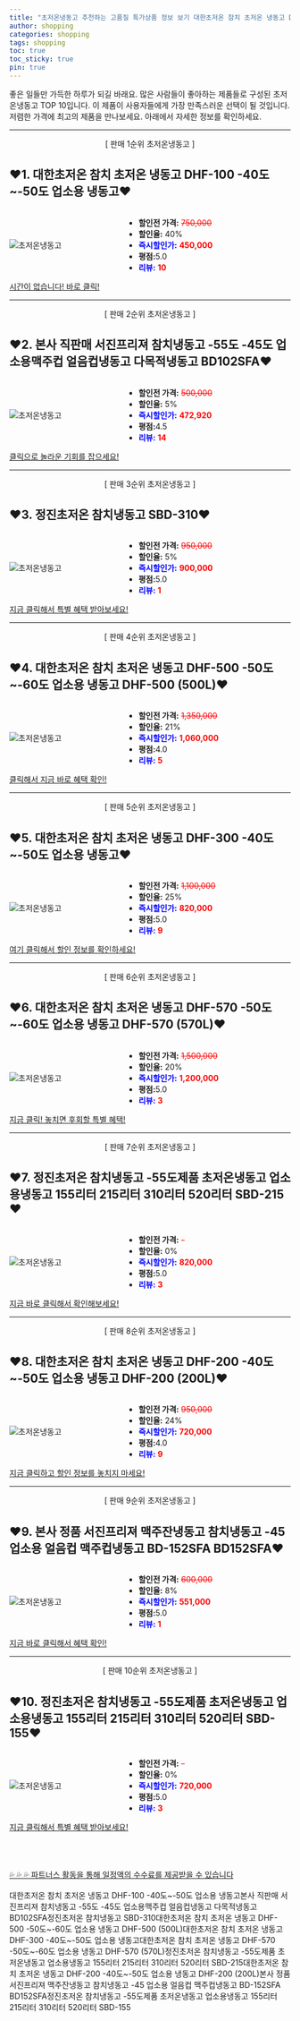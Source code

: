 ```yaml
---
title: "초저온냉동고 추천하는 고품질 특가상품 정보 보기 대한초저온 참치 초저온 냉동고 DHF-100"
author: shopping
categories: shopping
tags: shopping
toc: true
toc_sticky: true
pin: true
---
```

좋은 일들만 가득한 하루가 되길 바래요. 많은 사람들이 좋아하는 제품들로 구성된 초저온냉동고 TOP 10입니다. 이 제품이 사용자들에게 가장 만족스러운 선택이 될 것입니다. 저렴한 가격에 최고의 제품을 만나보세요. 아래에서 자세한 정보를 확인하세요.

---
<p class="toplist" style="margin: 0 auto; display: block; width: fit-content;">[ 판매 1순위 초저온냉동고 ]</p>

<h2><strong>❤️1. 대한초저온 참치 초저온 냉동고 DHF-100 -40도~-50도 업소용 냉동고❤️</strong></h2>

<div style="display: flex; align-items: center;">
    <div style="flex: 0.4;">
        <img src="https://thumbnail8.coupangcdn.com/thumbnails/remote/230x230ex/image/vendor_inventory/79ac/e80296c026b983f75f8885b09edfe621d21306fe06a611ec5bc62cba5f65.jpg" alt="초저온냉동고" style="max-width: 100%;">
    </div>
    <div style="flex: 0.6; margin-left: 10px;">
        <ul>
            <li><strong>할인전 가격:</strong> <del style="color: red;">750,000</del></li>
            <li><strong>할인율:</strong> 40%</li>
            <li><span style='color:blue'><strong>즉시할인가:</strong></span> <span style='color:red'><strong>450,000</strong></span></li>
            <li><strong>평점:</strong>5.0</li>
            <li><span style='color:blue'><strong>리뷰:</strong></span> <span style='color:red'><strong>10</strong></span></li>
        </ul>
    </div>
</div>
<div class="center">
    <a href="https://William4Davisa.github.io?lptag=AF9450613&subid=githubio&pageKey=5757406208&traceid=V0-153&itemId=9740108942&vendorItemId=77023859884" class="myButton">
        시간이 없습니다! 바로 클릭!
    </a>
</div>


---
<p class="toplist" style="margin: 0 auto; display: block; width: fit-content;">[ 판매 2순위 초저온냉동고 ]</p>

<h2><strong>❤️2. 본사 직판매 서진프리져 참치냉동고 -55도 -45도 업소용맥주컵 얼음컵냉동고 다목적냉동고 BD102SFA❤️</strong></h2>

<div style="display: flex; align-items: center;">
    <div style="flex: 0.4;">
        <img src="https://thumbnail8.coupangcdn.com/thumbnails/remote/230x230ex/image/vendor_inventory/fde8/5f6571e7c02c9e837df4638a0974536db2be2cff63f691c06075d3590a2b.jpg" alt="초저온냉동고" style="max-width: 100%;">
    </div>
    <div style="flex: 0.6; margin-left: 10px;">
        <ul>
            <li><strong>할인전 가격:</strong> <del style="color: red;">500,000</del></li>
            <li><strong>할인율:</strong> 5%</li>
            <li><span style='color:blue'><strong>즉시할인가:</strong></span> <span style='color:red'><strong>472,920</strong></span></li>
            <li><strong>평점:</strong>4.5</li>
            <li><span style='color:blue'><strong>리뷰:</strong></span> <span style='color:red'><strong>14</strong></span></li>
        </ul>
    </div>
</div>
<div class="center">
    <a href="https://William4Davisa.github.io?lptag=AF9450613&subid=githubio&pageKey=64836766&traceid=V0-153&itemId=219329890&vendorItemId=3530221081" class="myButton">
        클릭으로 놀라운 기회를 잡으세요!
    </a>
</div>


---
<p class="toplist" style="margin: 0 auto; display: block; width: fit-content;">[ 판매 3순위 초저온냉동고 ]</p>

<h2><strong>❤️3. 정진초저온 참치냉동고 SBD-310❤️</strong></h2>

<div style="display: flex; align-items: center;">
    <div style="flex: 0.4;">
        <img src="https://thumbnail6.coupangcdn.com/thumbnails/remote/230x230ex/image/vendor_inventory/9254/093dc455b88f84a74d780973759dab7c74a7d04ccd480be7ffa04c3a7feb.jpg" alt="초저온냉동고" style="max-width: 100%;">
    </div>
    <div style="flex: 0.6; margin-left: 10px;">
        <ul>
            <li><strong>할인전 가격:</strong> <del style="color: red;">950,000</del></li>
            <li><strong>할인율:</strong> 5%</li>
            <li><span style='color:blue'><strong>즉시할인가:</strong></span> <span style='color:red'><strong>900,000</strong></span></li>
            <li><strong>평점:</strong>5.0</li>
            <li><span style='color:blue'><strong>리뷰:</strong></span> <span style='color:red'><strong>1</strong></span></li>
        </ul>
    </div>
</div>
<div class="center">
    <a href="https://William4Davisa.github.io?lptag=AF9450613&subid=githubio&pageKey=271247613&traceid=V0-153&itemId=852191065&vendorItemId=79908972121" class="myButton">
        지금 클릭해서 특별 혜택 받아보세요!
    </a>
</div>


---
<p class="toplist" style="margin: 0 auto; display: block; width: fit-content;">[ 판매 4순위 초저온냉동고 ]</p>

<h2><strong>❤️4. 대한초저온 참치 초저온 냉동고 DHF-500 -50도~-60도 업소용 냉동고 DHF-500 (500L)❤️</strong></h2>

<div style="display: flex; align-items: center;">
    <div style="flex: 0.4;">
        <img src="https://thumbnail7.coupangcdn.com/thumbnails/remote/230x230ex/image/vendor_inventory/78e5/ef6b93d87b3ab1a4b8c56304c0ae2f8a82fd840255f0b9d3a926f66250cb.jpg" alt="초저온냉동고" style="max-width: 100%;">
    </div>
    <div style="flex: 0.6; margin-left: 10px;">
        <ul>
            <li><strong>할인전 가격:</strong> <del style="color: red;">1,350,000</del></li>
            <li><strong>할인율:</strong> 21%</li>
            <li><span style='color:blue'><strong>즉시할인가:</strong></span> <span style='color:red'><strong>1,060,000</strong></span></li>
            <li><strong>평점:</strong>4.0</li>
            <li><span style='color:blue'><strong>리뷰:</strong></span> <span style='color:red'><strong>5</strong></span></li>
        </ul>
    </div>
</div>
<div class="center">
    <a href="https://William4Davisa.github.io?lptag=AF9450613&subid=githubio&pageKey=6018587307&traceid=V0-153&itemId=10938945352&vendorItemId=78218679513" class="myButton">
        클릭해서 지금 바로 혜택 확인!
    </a>
</div>


---
<p class="toplist" style="margin: 0 auto; display: block; width: fit-content;">[ 판매 5순위 초저온냉동고 ]</p>

<h2><strong>❤️5. 대한초저온 참치 초저온 냉동고 DHF-300 -40도~-50도 업소용 냉동고❤️</strong></h2>

<div style="display: flex; align-items: center;">
    <div style="flex: 0.4;">
        <img src="https://thumbnail7.coupangcdn.com/thumbnails/remote/230x230ex/image/vendor_inventory/cea1/e7238ac2cc18d48c30d9526568c47254fa9cf26bc78d97c36a41fc4644a0.jpg" alt="초저온냉동고" style="max-width: 100%;">
    </div>
    <div style="flex: 0.6; margin-left: 10px;">
        <ul>
            <li><strong>할인전 가격:</strong> <del style="color: red;">1,100,000</del></li>
            <li><strong>할인율:</strong> 25%</li>
            <li><span style='color:blue'><strong>즉시할인가:</strong></span> <span style='color:red'><strong>820,000</strong></span></li>
            <li><strong>평점:</strong>5.0</li>
            <li><span style='color:blue'><strong>리뷰:</strong></span> <span style='color:red'><strong>9</strong></span></li>
        </ul>
    </div>
</div>
<div class="center">
    <a href="https://William4Davisa.github.io?lptag=AF9450613&subid=githubio&pageKey=7521756696&traceid=V0-153&itemId=19729195837&vendorItemId=77023932230" class="myButton">
        여기 클릭해서 할인 정보를 확인하세요!
    </a>
</div>


---
<p class="toplist" style="margin: 0 auto; display: block; width: fit-content;">[ 판매 6순위 초저온냉동고 ]</p>

<h2><strong>❤️6. 대한초저온 참치 초저온 냉동고 DHF-570 -50도~-60도 업소용 냉동고 DHF-570 (570L)❤️</strong></h2>

<div style="display: flex; align-items: center;">
    <div style="flex: 0.4;">
        <img src="https://thumbnail7.coupangcdn.com/thumbnails/remote/230x230ex/image/vendor_inventory/78e5/ef6b93d87b3ab1a4b8c56304c0ae2f8a82fd840255f0b9d3a926f66250cb.jpg" alt="초저온냉동고" style="max-width: 100%;">
    </div>
    <div style="flex: 0.6; margin-left: 10px;">
        <ul>
            <li><strong>할인전 가격:</strong> <del style="color: red;">1,500,000</del></li>
            <li><strong>할인율:</strong> 20%</li>
            <li><span style='color:blue'><strong>즉시할인가:</strong></span> <span style='color:red'><strong>1,200,000</strong></span></li>
            <li><strong>평점:</strong>5.0</li>
            <li><span style='color:blue'><strong>리뷰:</strong></span> <span style='color:red'><strong>3</strong></span></li>
        </ul>
    </div>
</div>
<div class="center">
    <a href="https://William4Davisa.github.io?lptag=AF9450613&subid=githubio&pageKey=5757433655&traceid=V0-153&itemId=9740225359&vendorItemId=77023974899" class="myButton">
        지금 클릭! 놓치면 후회할 특별 혜택!
    </a>
</div>


---
<p class="toplist" style="margin: 0 auto; display: block; width: fit-content;">[ 판매 7순위 초저온냉동고 ]</p>

<h2><strong>❤️7. 정진초저온 참치냉동고 -55도제품 초저온냉동고 업소용냉동고 155리터 215리터 310리터 520리터 SBD-215❤️</strong></h2>

<div style="display: flex; align-items: center;">
    <div style="flex: 0.4;">
        <img src="https://thumbnail6.coupangcdn.com/thumbnails/remote/230x230ex/image/vendor_inventory/1609/ccfed8a4fcb05a2325872f0343fdadff459899886b1c2339c8397cc6b70a.jpg" alt="초저온냉동고" style="max-width: 100%;">
    </div>
    <div style="flex: 0.6; margin-left: 10px;">
        <ul>
            <li><strong>할인전 가격:</strong> <del style="color: red;">-</del></li>
            <li><strong>할인율:</strong> 0%</li>
            <li><span style='color:blue'><strong>즉시할인가:</strong></span> <span style='color:red'><strong>820,000</strong></span></li>
            <li><strong>평점:</strong>5.0</li>
            <li><span style='color:blue'><strong>리뷰:</strong></span> <span style='color:red'><strong>3</strong></span></li>
        </ul>
    </div>
</div>
<div class="center">
    <a href="https://William4Davisa.github.io?lptag=AF9450613&subid=githubio&pageKey=6355622753&traceid=V0-153&itemId=13393248405&vendorItemId=80648063235" class="myButton">
        지금 바로 클릭해서 확인해보세요!
    </a>
</div>


---
<p class="toplist" style="margin: 0 auto; display: block; width: fit-content;">[ 판매 8순위 초저온냉동고 ]</p>

<h2><strong>❤️8. 대한초저온 참치 초저온 냉동고 DHF-200 -40도~-50도 업소용 냉동고 DHF-200 (200L)❤️</strong></h2>

<div style="display: flex; align-items: center;">
    <div style="flex: 0.4;">
        <img src="https://thumbnail8.coupangcdn.com/thumbnails/remote/230x230ex/image/vendor_inventory/6dde/1dfdf21290f0cc5ce354d556bcd2413e791bf7d9d5b1e89d26a08420e455.jpg" alt="초저온냉동고" style="max-width: 100%;">
    </div>
    <div style="flex: 0.6; margin-left: 10px;">
        <ul>
            <li><strong>할인전 가격:</strong> <del style="color: red;">950,000</del></li>
            <li><strong>할인율:</strong> 24%</li>
            <li><span style='color:blue'><strong>즉시할인가:</strong></span> <span style='color:red'><strong>720,000</strong></span></li>
            <li><strong>평점:</strong>4.0</li>
            <li><span style='color:blue'><strong>리뷰:</strong></span> <span style='color:red'><strong>9</strong></span></li>
        </ul>
    </div>
</div>
<div class="center">
    <a href="https://William4Davisa.github.io?lptag=AF9450613&subid=githubio&pageKey=5757420571&traceid=V0-153&itemId=9740166827&vendorItemId=77023917644" class="myButton">
        지금 클릭하고 할인 정보를 놓치지 마세요!
    </a>
</div>


---
<p class="toplist" style="margin: 0 auto; display: block; width: fit-content;">[ 판매 9순위 초저온냉동고 ]</p>

<h2><strong>❤️9. 본사 정품 서진프리져 맥주잔냉동고 참치냉동고 -45 업소용 얼음컵 맥주컵냉동고 BD-152SFA BD152SFA❤️</strong></h2>

<div style="display: flex; align-items: center;">
    <div style="flex: 0.4;">
        <img src="https://thumbnail7.coupangcdn.com/thumbnails/remote/230x230ex/image/vendor_inventory/0dc4/db20b497af873ee2b6da79a8336e67e24ee7d0f867fe4d9a22d99de46d9b.jpg" alt="초저온냉동고" style="max-width: 100%;">
    </div>
    <div style="flex: 0.6; margin-left: 10px;">
        <ul>
            <li><strong>할인전 가격:</strong> <del style="color: red;">600,000</del></li>
            <li><strong>할인율:</strong> 8%</li>
            <li><span style='color:blue'><strong>즉시할인가:</strong></span> <span style='color:red'><strong>551,000</strong></span></li>
            <li><strong>평점:</strong>5.0</li>
            <li><span style='color:blue'><strong>리뷰:</strong></span> <span style='color:red'><strong>1</strong></span></li>
        </ul>
    </div>
</div>
<div class="center">
    <a href="https://William4Davisa.github.io?lptag=AF9450613&subid=githubio&pageKey=7945060850&traceid=V0-153&itemId=21901830803&vendorItemId=88949850926" class="myButton">
        지금 바로 클릭해서 혜택 확인!
    </a>
</div>


---
<p class="toplist" style="margin: 0 auto; display: block; width: fit-content;">[ 판매 10순위 초저온냉동고 ]</p>

<h2><strong>❤️10. 정진초저온 참치냉동고 -55도제품 초저온냉동고 업소용냉동고 155리터 215리터 310리터 520리터 SBD-155❤️</strong></h2>

<div style="display: flex; align-items: center;">
    <div style="flex: 0.4;">
        <img src="https://thumbnail6.coupangcdn.com/thumbnails/remote/230x230ex/image/vendor_inventory/1609/ccfed8a4fcb05a2325872f0343fdadff459899886b1c2339c8397cc6b70a.jpg" alt="초저온냉동고" style="max-width: 100%;">
    </div>
    <div style="flex: 0.6; margin-left: 10px;">
        <ul>
            <li><strong>할인전 가격:</strong> <del style="color: red;">-</del></li>
            <li><strong>할인율:</strong> 0%</li>
            <li><span style='color:blue'><strong>즉시할인가:</strong></span> <span style='color:red'><strong>720,000</strong></span></li>
            <li><strong>평점:</strong>5.0</li>
            <li><span style='color:blue'><strong>리뷰:</strong></span> <span style='color:red'><strong>3</strong></span></li>
        </ul>
    </div>
</div>
<div class="center">
    <a href="https://William4Davisa.github.io?lptag=AF9450613&subid=githubio&pageKey=6355622753&traceid=V0-153&itemId=13393248403&vendorItemId=80648063223" class="myButton">
        지금 클릭해서 특별 혜택 받아보세요!
    </a>
</div>

<br><br><br>[💦 💦 💦 파트너스 활동을 통해 일정액의 수수료를 제공받을 수 있습니다](https://link.coupang.com/a/bcpT2c)<br><br>대한초저온 참치 초저온 냉동고 DHF-100 -40도~-50도 업소용 냉동고본사 직판매 서진프리져 참치냉동고 -55도 -45도 업소용맥주컵 얼음컵냉동고 다목적냉동고 BD102SFA정진초저온 참치냉동고 SBD-310대한초저온 참치 초저온 냉동고 DHF-500 -50도~-60도 업소용 냉동고 DHF-500 (500L)대한초저온 참치 초저온 냉동고 DHF-300 -40도~-50도 업소용 냉동고대한초저온 참치 초저온 냉동고 DHF-570 -50도~-60도 업소용 냉동고 DHF-570 (570L)정진초저온 참치냉동고 -55도제품 초저온냉동고 업소용냉동고 155리터 215리터 310리터 520리터 SBD-215대한초저온 참치 초저온 냉동고 DHF-200 -40도~-50도 업소용 냉동고 DHF-200 (200L)본사 정품 서진프리져 맥주잔냉동고 참치냉동고 -45 업소용 얼음컵 맥주컵냉동고 BD-152SFA BD152SFA정진초저온 참치냉동고 -55도제품 초저온냉동고 업소용냉동고 155리터 215리터 310리터 520리터 SBD-155